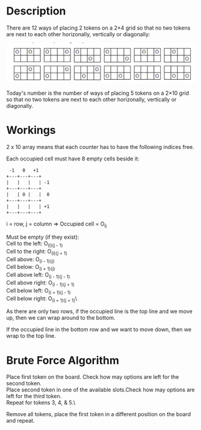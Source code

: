 # Description
There are 12 ways of placing 2 tokens on a 2×4 grid so that no two tokens are next to each other horizonally, vertically or diagonally:

!["2 x 4 Solution"](./mscroggs-day6.png "2 x 4 Solution")

Today's number is the number of ways of placing 5 tokens on a 2×10 grid so that no two tokens are next to each other horizonally, vertically or diagonally.

# Workings
2 x 10 array means that each counter has to have the following indices free.

Each occupied cell must have 8 empty cells beside it:
```
 -1   0   +1
+---+---+---+
|   |   |   | -1
+---+---+---+
|   | O |   |  0
+---+---+---+
|   |   |   | +1
+---+---+---+
```
i = row, j = column => Occupied cell = O<sub>ij</sub>

Must be empty (if they exist):\
Cell to the left: O<sub>(i)(j - 1)</sub>\
Cell to the right: O<sub>(i)(j + 1)</sub>\
Cell above: O<sub>(i - 1)(j)</sub>\
Cell below: O<sub>(i + 1)(j)</sub>\
Cell above left: O<sub>(i - 1)(j - 1)</sub>\
Cell above right: O<sub>(i - 1)(j + 1)</sub>\
Cell below left: O<sub>(i + 1)(j - 1)</sub>\
Cell below right: O<sub>(i + 1)(j + 1)</sub>\

As there are only two rows, if the occupied line is the top line and we move up, then we can wrap around to the bottom.

If the occupied line in the bottom row and we want to move down, then we wrap to the top line.

# Brute Force Algorithm
Place first token on the board. Check how may options are left for the second token.\
Place second token in one of the available slots.Check how may options are left for the third token.\
Repeat for tokens 3, 4, & 5.\

Remove all tokens, place the first token in a different position on the board and repeat.
